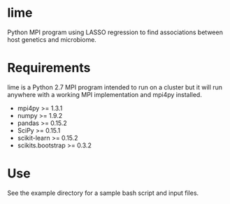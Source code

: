 # lime
Python MPI program using LASSO regression to find associations between host genetics and microbiome.

# Requirements
lime is a Python 2.7 MPI program intended to run on a cluster but it will run anywhere with a working MPI implementation and mpi4py installed.

 - mpi4py >= 1.3.1
 - numpy >= 1.9.2
 - pandas >= 0.15.2
 - SciPy >= 0.15.1
 - scikit-learn >= 0.15.2
 - scikits.bootstrap >= 0.3.2

# Use
See the example directory for a sample bash script and input files.